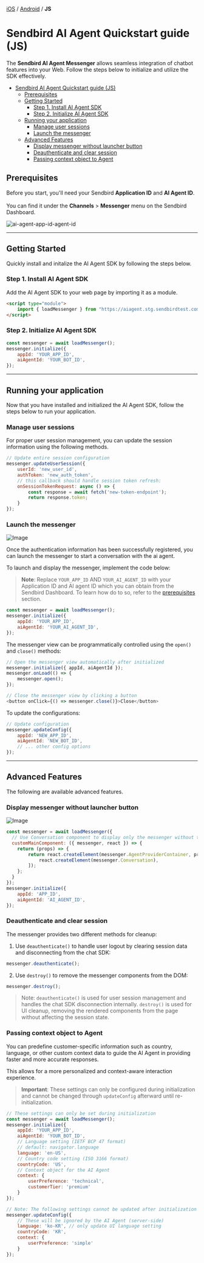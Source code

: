 [iOS](https://github.com/sendbird/sendbird-ai-agent/blob/main/ios/README.md) / [Android](https://github.com/sendbird/sendbird-ai-agent/blob/main/android/README.md) / **JS**

# Sendbird AI Agent Quickstart guide (JS)

The **Sendbird AI Agent Messenger** allows seamless integration of chatbot features into your Web. Follow the steps below to initialize and utilize the SDK effectively.

- [Sendbird AI Agent Quickstart guide (JS)](#sendbird-ai-agent-quickstart-guide-js)
  - [Prerequisites](#prerequisites)
  - [Getting Started](#getting-started)
    - [Step 1. Install AI Agent SDK](#step-1-install-ai-agent-sdk)
    - [Step 2. Initialize AI Agent SDK](#step-2-initialize-ai-agent-sdk)
  - [Running your application](#running-your-application)
    - [Manage user sessions](#manage-user-sessions)
    - [Launch the messenger](#launch-the-messenger)
  - [Advanced Features](#advanced-features)
    - [Display messenger without launcher button](#display-messenger-without-launcher-button)
    - [Deauthenticate and clear session](#deauthenticate-and-clear-session)
    - [Passing context object to Agent](#passing-context-object-to-agent)

## Prerequisites

Before you start, you'll need your Sendbird **Application ID** and **AI Agent ID**.
<br><br/>
You can find it under the **Channels** > **Messenger** menu on the Sendbird Dashboard.

![ai-agent-app-id-agent-id](https://github.com/user-attachments/assets/37d2873e-f35d-45dd-97cc-3d7c7e638a0c)

---

## Getting Started

Quickly install and initalize the AI Agent SDK by following the steps below.

### Step 1. Install AI Agent SDK

Add the AI Agent SDK to your web page by importing it as a module.

```html
<script type="module">
    import { loadMessenger } from "https://aiagent.stg.sendbirdtest.com/orgs/default/index.js";
</script>
```

### Step 2. Initialize AI Agent SDK

```javascript
const messenger = await loadMessenger();
messenger.initialize({
    appId: 'YOUR_APP_ID',
    aiAgentId: 'YOUR_BOT_ID',
});
```
---

## Running your application

Now that you have installed and initialized the AI Agent SDK, follow the steps below to run your application.

### Manage user sessions

For proper user session management, you can update the session information using the following methods.

```javascript
// Update entire session configuration
messenger.updateUserSession({
    userId: 'new_user_id',
    authToken: 'new_auth_token',
    // this callback should handle session token refresh:
    onSessionTokenRequest: async () => {
        const response = await fetch('new-token-endpoint');
        return response.token;
    }
});
```

### Launch the messenger

![Image](https://github.com/user-attachments/assets/74eea8d0-a984-4fb9-9c35-299b6b35b283)

Once the authentication information has been successfully registered, you can launch the messenger to start a conversation with the ai agent.

To launch and display the messenger, implement the code below:

>__Note__: Replace `YOUR_APP_ID` AND `YOUR_AI_AGENT_ID` with your Application ID and AI agent ID which you can obtain from the Sendbird Dashboard. To learn how do to so, refer to the [prerequisites](#prerequisites) section.

```javascript
const messenger = await loadMessenger();
messenger.initialize({
    appId: 'YOUR_APP_ID',
    aiAgentId: 'YOUR_AI_AGENT_ID',
});
```

The messenger view can be programmatically controlled using the `open()` and `close()` methods:

```javascript
// Open the messenger view automatically after initialized
messenger.initialize({ appId, aiAgentId });
messenger.onLoad(() => {
    messenger.open();
});

// Close the messenger view by clicking a button
<button onClick={() => messenger.close()}>Close</button>
```

To update the configurations:

```javascript
// Update configuration
messenger.updateConfig({
    appId: 'NEW_APP_ID',
    aiAgentId: 'NEW_BOT_ID',
    // ... other config options
});
```

---

## Advanced Features

The following are available advanced features.

### Display messenger without launcher button

![Image](https://github.com/user-attachments/assets/348ccad1-ec9a-4851-9324-084eaf569e34)

```javascript
const messenger = await loadMessenger({
  // Use Conversation component to display only the messenger without the launcher
  customMainComponent: ({ messenger, react }) => {
    return (props) => {
        return react.createElement(messenger.AgentProviderContainer, props, [
            react.createElement(messenger.Conversation),
        ]);
    };
  }
});
messenger.initialize({
    appId: 'APP_ID',
    aiAgentId: 'AI_AGENT_ID',
});
```

### Deauthenticate and clear session

The messenger provides two different methods for cleanup:

1. Use `deauthenticate()` to handle user logout by clearing session data and disconnecting from the chat SDK:
```javascript
messenger.deauthenticate();
```

2. Use `destroy()` to remove the messenger components from the DOM:
```javascript
messenger.destroy();
```

> Note: `deauthenticate()` is used for user session management and handles the chat SDK disconnection internally. `destroy()` is used for UI cleanup, removing the rendered components from the page without affecting the session state.

### Passing context object to Agent

You can predefine customer-specific information such as country, language, or other custom context data to guide the AI Agent in providing faster and more accurate responses.

This allows for a more personalized and context-aware interaction experience.

> **Important**: These settings can only be configured during initialization and cannot be changed through `updateConfig` afterward until re-initialization.

```javascript
// These settings can only be set during initialization
const messenger = await loadMessenger();
messenger.initialize({
    appId: 'YOUR_APP_ID',
    aiAgentId: 'YOUR_BOT_ID',
    // Language setting (IETF BCP 47 format)
    // default: navigator.language
    language: 'en-US',
    // Country code setting (ISO 3166 format)
    countryCode: 'US',
    // Context object for the AI Agent
    context: {
        userPreference: 'technical',
        customerTier: 'premium'
    }
});

// Note: The following settings cannot be updated after initialization until re-initialization
messenger.updateConfig({
    // These will be ignored by the AI Agent (server-side)
    language: 'ko-KR', // only update UI language setting
    countryCode: 'KR',
    context: {
        userPreference: 'simple'
    }
});
```
